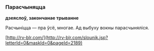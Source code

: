 ### Парасчыняцца
**дзеяслоў, закончанае трыванне**

Расчыніцца — пра ўсё, многае. Ад выбуху вокны парасчыняліся.

<a rel="author">[http://rv-blr.com/](http://rv-blr.com/slounik.jsp?letterId=0&maskId=0&pageId=2189)</a>
